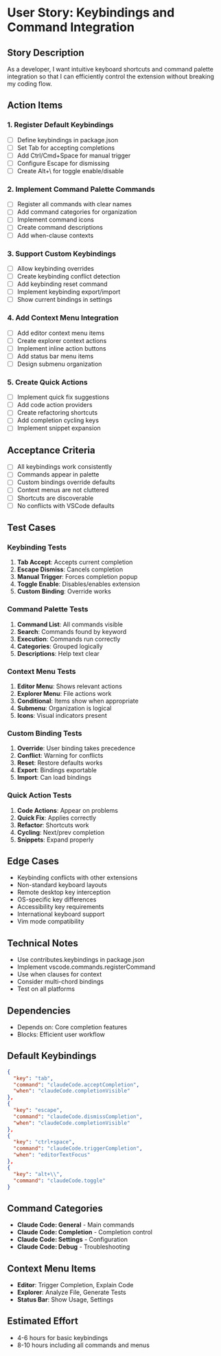 # User Story: Keybindings and Command Integration

## Story Description
As a developer, I want intuitive keyboard shortcuts and command palette integration so that I can efficiently control the extension without breaking my coding flow.

## Action Items

### 1. Register Default Keybindings
- [ ] Define keybindings in package.json
- [ ] Set Tab for accepting completions
- [ ] Add Ctrl/Cmd+Space for manual trigger
- [ ] Configure Escape for dismissing
- [ ] Create Alt+\ for toggle enable/disable

### 2. Implement Command Palette Commands
- [ ] Register all commands with clear names
- [ ] Add command categories for organization
- [ ] Implement command icons
- [ ] Create command descriptions
- [ ] Add when-clause contexts

### 3. Support Custom Keybindings
- [ ] Allow keybinding overrides
- [ ] Create keybinding conflict detection
- [ ] Add keybinding reset command
- [ ] Implement keybinding export/import
- [ ] Show current bindings in settings

### 4. Add Context Menu Integration
- [ ] Add editor context menu items
- [ ] Create explorer context actions
- [ ] Implement inline action buttons
- [ ] Add status bar menu items
- [ ] Design submenu organization

### 5. Create Quick Actions
- [ ] Implement quick fix suggestions
- [ ] Add code action providers
- [ ] Create refactoring shortcuts
- [ ] Add completion cycling keys
- [ ] Implement snippet expansion

## Acceptance Criteria
- [ ] All keybindings work consistently
- [ ] Commands appear in palette
- [ ] Custom bindings override defaults
- [ ] Context menus are not cluttered
- [ ] Shortcuts are discoverable
- [ ] No conflicts with VSCode defaults

## Test Cases

### Keybinding Tests
1. **Tab Accept**: Accepts current completion
2. **Escape Dismiss**: Cancels completion
3. **Manual Trigger**: Forces completion popup
4. **Toggle Enable**: Disables/enables extension
5. **Custom Binding**: Override works

### Command Palette Tests
1. **Command List**: All commands visible
2. **Search**: Commands found by keyword
3. **Execution**: Commands run correctly
4. **Categories**: Grouped logically
5. **Descriptions**: Help text clear

### Context Menu Tests
1. **Editor Menu**: Shows relevant actions
2. **Explorer Menu**: File actions work
3. **Conditional**: Items show when appropriate
4. **Submenu**: Organization is logical
5. **Icons**: Visual indicators present

### Custom Binding Tests
1. **Override**: User binding takes precedence
2. **Conflict**: Warning for conflicts
3. **Reset**: Restore defaults works
4. **Export**: Bindings exportable
5. **Import**: Can load bindings

### Quick Action Tests
1. **Code Actions**: Appear on problems
2. **Quick Fix**: Applies correctly
3. **Refactor**: Shortcuts work
4. **Cycling**: Next/prev completion
5. **Snippets**: Expand properly

## Edge Cases
- Keybinding conflicts with other extensions
- Non-standard keyboard layouts
- Remote desktop key interception
- OS-specific key differences
- Accessibility key requirements
- International keyboard support
- Vim mode compatibility

## Technical Notes
- Use contributes.keybindings in package.json
- Implement vscode.commands.registerCommand
- Use when clauses for context
- Consider multi-chord bindings
- Test on all platforms

## Dependencies
- Depends on: Core completion features
- Blocks: Efficient user workflow

## Default Keybindings
```json
{
  "key": "tab",
  "command": "claudeCode.acceptCompletion",
  "when": "claudeCode.completionVisible"
},
{
  "key": "escape", 
  "command": "claudeCode.dismissCompletion",
  "when": "claudeCode.completionVisible"
},
{
  "key": "ctrl+space",
  "command": "claudeCode.triggerCompletion",
  "when": "editorTextFocus"
},
{
  "key": "alt+\\",
  "command": "claudeCode.toggle"
}
```

## Command Categories
- **Claude Code: General** - Main commands
- **Claude Code: Completion** - Completion control
- **Claude Code: Settings** - Configuration
- **Claude Code: Debug** - Troubleshooting

## Context Menu Items
- **Editor**: Trigger Completion, Explain Code
- **Explorer**: Analyze File, Generate Tests
- **Status Bar**: Show Usage, Settings

## Estimated Effort
- 4-6 hours for basic keybindings
- 8-10 hours including all commands and menus